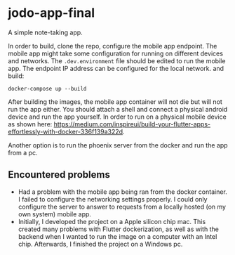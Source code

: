 # jodo-app-final


A simple note-taking app.

In order to build, clone the repo, configure the mobile app endpoint.
The mobile app might take some configuration for running on different devices and networks.
The `.dev.environment` file should be edited to run the mobile app. The endpoint IP address can be configured for the local network.
and build:

```
docker-compose up --build
```

After building the images, the mobile app container will not die but will not run the app either. You should attach a shell and connect a physical android device and run the app yourself.
In order to run on a physical mobile device as shown here: https://medium.com/inspireui/build-your-flutter-apps-effortlessly-with-docker-336f139a322d.

Another option is to run the phoenix server from the docker and run the app from a pc.

## Encountered problems
- Had a problem with the mobile app being ran from the docker container. I failed to configure the networking settings properly. I could only configure the server to answer to requests from a locally hosted (on my own system) mobile app.
- Initially, I developed the project on a Apple silicon chip mac. This created many problems with Flutter dockerization, as well as with the backend when I wanted to run the image on a computer with an Intel chip. Afterwards, I finished the project on a Windows pc.

